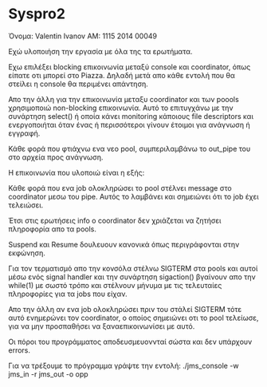# Syspro2
Όνομα: Valentin Ivanov
ΑΜ: 1115 2014 00049

Εχώ υλοποιήση την εργασία με όλα της τα ερωτήματα.

Εχω επιλέξει blocking επικοινωνία μεταξύ console και coordinator, όπως είπατε οτι μπορεί στο Piazza.
Δηλαδή μετά απο κάθε εντολή που θα στείλει η console θα περιμένει απάντηση.

Απο την άλλη για την επικοινωνία μεταξυ coordinator και των poools χρησιμοποιώ non-blocking επικοινωνία.
Αυτό το επιτυγχάνω με την συνάρτηση select() ή οποία κάνει monitoring κάποιους file descriptors και ενεργοποιήται
όταν ένας ή περισσότεροι γίνουν έτοιμοι για ανάγνωση ή εγγραφή.

Κάθε φορά που φτιάχνω ενα νεο pool, συμπεριλαμβάνω το out_pipe του στο αρχεία προς ανάγνωση.

Η επικοινωνία που υλοποιώ είναι η εξής:

Κάθε φορά που ενα job ολοκληρώσει το pool στέλνει message στο coordinator μεσω του pipe.
Αυτός το λαμβάνει και σημειώνει ότι το job έχει τελειώσει.

Έτσι στις ερωτήσεις info ο coordinator δεν χριάζεται να ζητήσει πληροφορία απο τα pools.

Suspend και Resume δουλευουν κανονικά όπως περιγράφονται στην εκφώνηση.

Για τον τερματισμό απο την κονσόλα στέλνω SIGTERM στα pools και αυτοί μέσω ενός signal handler και την συνάρτηση sigaction()
βγαίνουν απο την while(1) με σωστό τρόπο και στέλνουν μήνυμα με τις τελευταίες πληροφορίες για τα jobs που είχαν.

Απο την άλλη αν ενα job ολοκληρώσει πριν του στάλεί SIGTERM τότε αυτό ενημερώνει τον coordinator, ο οποίος σημειώνει οτι το
pool τελείωσε, για να μην προσπαθήσει να ξαναεπικοινωνίσει με αυτό.

Οι πόροι του προγράμματος αποδευσμευοννταί σώστα και δεν υπάρχουν errors.

Για να τρέξουμε το πρόγραμμα γράψτε την εντολή:
	./jms_console -w jms_in -r jms_out -o opp
